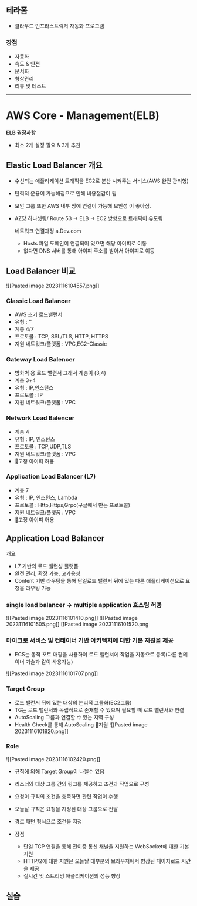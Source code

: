 ## 테라폼
- 클라우드 인프라스트럭처 자동화 프로그램

### 장점
- 자동화
- 속도 & 안전
- 문서화
- 형상관리
- 리뷰 및 테스트


--- 
# AWS Core - Management(ELB)
**ELB 권장사항**
- 최소 2개 설정 필요 & 3개 추천
## Elastic Load Balancer 개요
- 수신되는 애플리케이션 트래픽을 EC2로 분산 시켜주는 서비스(AWS 완전 관리형)
- 탄력적 운용이 가능해짐으로 인해 비용절감이 됨
- 보안 그룹 또한 AWS 내부 망에 연결이 가능해 보안성 이 좋아짐.
- AZ당 하나셋팅/ Route 53 -> ELB -> EC2 방향으로 트래픽이 유도됨

	네트워크 연결과정 a.Dev.com
	- Hosts 파일 도메인이 연결되어 있으면 해당 아이피로 이동
	- 없다면 DNS 서버를 통해 아이피 주소를 받아서 아이피로 이동
## Load Balancer 비교
![[Pasted image 20231116104557.png]]
### Classic Load Balancer
- AWS 초기 로드밸런서
- 유형 : ''
- 계층 4/7
- 프로토콜 : TCP, SSL/TLS, HTTP, HTTPS
- 지원 네트워크/플랫폼 : VPC,EC2-Classic
### Gateway Load Balencer
- 방화벽 용 로드 밸런서 그래서 계층이 (3,4)
- 계층 3+4
- 유형 : IP,인스턴스
- 프로토콜 : IP
- 지원 네트워크/플랫폼 : VPC
### Network Load Balencer
- 계층 4
- 유형 : IP, 인스턴스
- 프로토콜 : TCP,UDP,TLS
- 지원 네트워크/플랫폼 : VPC
- 고정 아이피 허용
### Application Load Balancer (L7)
- 계층 7
- 유형 : IP, 인스턴스, Lambda
- 프로토콜 : Http,Https,Grpc(구글에서 만든 프로토콜)
- 지원 네트워크/플랫폼 : VPC
- 고정 아이피 허용
## Application Load Balancer
개요
- L7 기반의 로드 밸런싱 플랫폼
- 완전 관리, 확장 가능, 고가용성
- Content 기반 라우팅을 통해 단일로드 밸런서 뒤에 있는 다른 애플리케이션으로 요청을 라우팅 가능
### single load balancer -> multiple application 호스팅 허용
![[Pasted image 20231116101410.png]]
![[Pasted image 20231116101505.png]]![[Pasted image 20231116101520.png

### 마이크로 서비스 및 컨테이너 기반 아키텍처에 대한 기본 지원을 제공
- ECS는 동적 포트 매핑을 사용하여 로드 밸런서에 작업을 자동으로 등록(다른 컨테이너 기술과 같이 사용가능)

![[Pasted image 20231116101707.png]]


### Target Group
- 로드 밸런서 뒤에 있는 대상의 논리적 그룹화(EC2그룹)
- TG는 로드 밸런서와 독립적으로 존재할 수 있으며 필요할 때 로드 밸런서와 연결
- AutoScaling 그룹과 연결할 수 있는 지역 구성
- Health Check를 통해 AutoScaling 지원
![[Pasted image 20231116101820.png]]

### Role
![[Pasted image 20231116102420.png]]

- 규칙에 의해 Target Group이 나뉠수 있음
- 리스너와 대상 그룹 간의 링크를 제공하고 조건과 작업으로 구성
- 요청이 규칙의 조건을 충족하면 관련 작업이 수행
- 오늘날 규칙은 요청을 지정된 대상 그룹으로 전달
- 경로 패턴 형식으로 조건을 지정


- 장점
	- 단일 TCP 연결을 통해 전이중 통신 채널을 지원하는 WebSocket에 대한 기본 지원
	- HTTP/2에 대한 지원은 오늘날 대부분의 브라우저에서 향상된 페이지로드 시간을 제공
	- 실시간 및 스트리밍 애플리케이션의 성능 향상


## 실습
